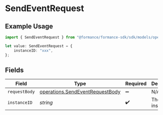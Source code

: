 # SendEventRequest

## Example Usage

```typescript
import { SendEventRequest } from "@formance/formance-sdk/sdk/models/operations";

let value: SendEventRequest = {
    instanceID: "xxx",
};
```

## Fields

| Field                                                                                     | Type                                                                                      | Required                                                                                  | Description                                                                               | Example                                                                                   |
| ----------------------------------------------------------------------------------------- | ----------------------------------------------------------------------------------------- | ----------------------------------------------------------------------------------------- | ----------------------------------------------------------------------------------------- | ----------------------------------------------------------------------------------------- |
| `requestBody`                                                                             | [operations.SendEventRequestBody](../../../sdk/models/operations/sendeventrequestbody.md) | :heavy_minus_sign:                                                                        | N/A                                                                                       |                                                                                           |
| `instanceID`                                                                              | *string*                                                                                  | :heavy_check_mark:                                                                        | The instance id                                                                           | xxx                                                                                       |
